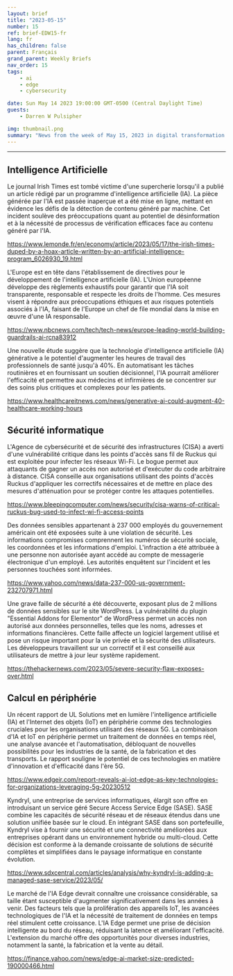 ```yaml
---
layout: brief
title: "2023-05-15"
number: 15
ref: brief-EDW15-fr
lang: fr
has_children: false
parent: Français
grand_parent: Weekly Briefs
nav_order: 15
tags:
    - ai
    - edge
    - cybersecurity

date: Sun May 14 2023 19:00:00 GMT-0500 (Central Daylight Time)
guests:
    - Darren W Pulsipher

img: thumbnail.png
summary: "News from the week of May 15, 2023 in digital transformation including stories from Edge Computing, Cybersecurity, and Artificial Intelligence."
---
```




---

## Intelligence Artificielle

Le journal Irish Times est tombé victime d'une supercherie lorsqu'il a publié un article rédigé par un programme d'intelligence artificielle (IA). La pièce générée par l'IA est passée inaperçue et a été mise en ligne, mettant en évidence les défis de la détection de contenu généré par machine. Cet incident soulève des préoccupations quant au potentiel de désinformation et à la nécessité de processus de vérification efficaces face au contenu généré par l'IA.

[https://www.lemonde.fr/en/economy/article/2023/05/17/the-irish-times-duped-by-a-hoax-article-written-by-an-artificial-intelligence-program_6026930_19.html](https://www.lemonde.fr/en/economy/article/2023/05/17/the-irish-times-duped-by-a-hoax-article-written-by-an-artificial-intelligence-program_6026930_19.html)

L'Europe est en tête dans l'établissement de directives pour le développement de l'intelligence artificielle (IA). L'Union européenne développe des règlements exhaustifs pour garantir que l'IA soit transparente, responsable et respecte les droits de l'homme. Ces mesures visent à répondre aux préoccupations éthiques et aux risques potentiels associés à l'IA, faisant de l'Europe un chef de file mondial dans la mise en œuvre d'une IA responsable.

[https://www.nbcnews.com/tech/tech-news/europe-leading-world-building-guardrails-ai-rcna83912](https://www.nbcnews.com/tech/tech-news/europe-leading-world-building-guardrails-ai-rcna83912)

Une nouvelle étude suggère que la technologie d'intelligence artificielle (IA) générative a le potentiel d'augmenter les heures de travail des professionnels de santé jusqu'à 40%. En automatisant les tâches routinières et en fournissant un soutien décisionnel, l'IA pourrait améliorer l'efficacité et permettre aux médecins et infirmières de se concentrer sur des soins plus critiques et complexes pour les patients.

[https://www.healthcareitnews.com/news/generative-ai-could-augment-40-healthcare-working-hours](https://www.healthcareitnews.com/news/generative-ai-could-augment-40-healthcare-working-hours)

## Sécurité informatique

L'Agence de cybersécurité et de sécurité des infrastructures (CISA) a averti d'une vulnérabilité critique dans les points d'accès sans fil de Ruckus qui est exploitée pour infecter les réseaux Wi-Fi. Le bogue permet aux attaquants de gagner un accès non autorisé et d'exécuter du code arbitraire à distance. CISA conseille aux organisations utilisant des points d'accès Ruckus d'appliquer les correctifs nécessaires et de mettre en place des mesures d'atténuation pour se protéger contre les attaques potentielles.

[https://www.bleepingcomputer.com/news/security/cisa-warns-of-critical-ruckus-bug-used-to-infect-wi-fi-access-points](https://www.bleepingcomputer.com/news/security/cisa-warns-of-critical-ruckus-bug-used-to-infect-wi-fi-access-points)

Des données sensibles appartenant à 237 000 employés du gouvernement américain ont été exposées suite à une violation de sécurité. Les informations compromises comprennent les numéros de sécurité sociale, les coordonnées et les informations d'emploi. L'infraction a été attribuée à une personne non autorisée ayant accédé au compte de messagerie électronique d'un employé. Les autorités enquêtent sur l'incident et les personnes touchées sont informées.

[https://www.yahoo.com/news/data-237-000-us-government-232707971.html](https://www.yahoo.com/news/data-237-000-us-government-232707971.html)

Une grave faille de sécurité a été découverte, exposant plus de 2 millions de données sensibles sur le site WordPress. La vulnérabilité du plugin "Essential Addons for Elementor" de WordPress permet un accès non autorisé aux données personnelles, telles que les noms, adresses et informations financières. Cette faille affecte un logiciel largement utilisé et pose un risque important pour la vie privée et la sécurité des utilisateurs. Les développeurs travaillent sur un correctif et il est conseillé aux utilisateurs de mettre à jour leur système rapidement.

[https://thehackernews.com/2023/05/severe-security-flaw-exposes-over.html](https://thehackernews.com/2023/05/severe-security-flaw-exposes-over.html)

## Calcul en périphérie

Un récent rapport de UL Solutions met en lumière l'intelligence artificielle (IA) et l'Internet des objets (IoT) en périphérie comme des technologies cruciales pour les organisations utilisant des réseaux 5G. La combinaison d'IA et IoT en périphérie permet un traitement de données en temps réel, une analyse avancée et l'automatisation, débloquant de nouvelles possibilités pour les industries de la santé, de la fabrication et des transports. Le rapport souligne le potentiel de ces technologies en matière d'innovation et d'efficacité dans l'ère 5G.

[https://www.edgeir.com/report-reveals-ai-iot-edge-as-key-technologies-for-organizations-leveraging-5g-20230512](https://www.edgeir.com/report-reveals-ai-iot-edge-as-key-technologies-for-organizations-leveraging-5g-20230512)

Kyndryl, une entreprise de services informatiques, élargit son offre en introduisant un service géré Secure Access Service Edge (SASE). SASE combine les capacités de sécurité réseau et de réseaux étendus dans une solution unifiée basée sur le cloud. En intégrant SASE dans son portefeuille, Kyndryl vise à fournir une sécurité et une connectivité améliorées aux entreprises opérant dans un environnement hybride ou multi-cloud. Cette décision est conforme à la demande croissante de solutions de sécurité complètes et simplifiées dans le paysage informatique en constante évolution.

[https://www.sdxcentral.com/articles/analysis/why-kyndryl-is-adding-a-managed-sase-service/2023/05/](https://www.sdxcentral.com/articles/analysis/why-kyndryl-is-adding-a-managed-sase-service/2023/05/)

Le marché de l'IA Edge devrait connaître une croissance considérable, sa taille étant susceptible d'augmenter significativement dans les années à venir. Des facteurs tels que la prolifération des appareils IoT, les avancées technologiques de l'IA et la nécessité de traitement de données en temps réel stimulent cette croissance. L'IA Edge permet une prise de décision intelligente au bord du réseau, réduisant la latence et améliorant l'efficacité. L'extension du marché offre des opportunités pour diverses industries, notamment la santé, la fabrication et la vente au détail.

[https://finance.yahoo.com/news/edge-ai-market-size-predicted-190000466.html](https://finance.yahoo.com/news/edge-ai-market-size-predicted-190000466.html)



